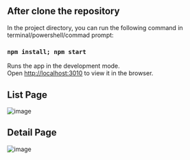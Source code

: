 ## After clone the repository

In the project directory, you can run the following command in terminal/powershell/commad prompt:

### `npm install; npm start `

Runs the app in the development mode.<br>
Open [http://localhost:3010](http://localhost:3010) to view it in the browser.

## List Page
![image](https://user-images.githubusercontent.com/15273731/130365418-b5566f1a-9f70-49be-b480-bd1a4436647f.png)

## Detail Page
![image](https://user-images.githubusercontent.com/15273731/130365360-cf253b04-3558-4b0d-a83d-3e0cfee7a8a9.png)


